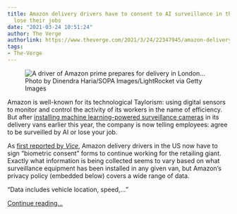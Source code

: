 ```yaml
---
title: Amazon delivery drivers have to consent to AI surveillance in their vans or
  lose their jobs
date: "2021-03-24 10:51:24"
author: The Verge
authorlink: https://www.theverge.com/2021/3/24/22347945/amazon-delivery-drivers-ai-surveillance-cameras-vans-consent-form
tags:
- The-Verge
---
```

<figure>
      <img alt="A driver of Amazon prime prepares for delivery in London..." src="https://cdn.vox-cdn.com/thumbor/rusE645bFOVQYeT-yEvx5X4fRrQ=/0x0:4000x2667/1310x873/cdn.vox-cdn.com/uploads/chorus_image/image/69016516/1230412848.0.jpg" />
        <figcaption>Photo by Dinendra Haria/SOPA Images/LightRocket via Getty Images</figcaption>
    </figure>

  <p id="f4w1V2">Amazon is well-known for its technological Taylorism: using digital sensors to monitor and control the activity of its workers in the name of efficiency. But after <a href="https://www.theverge.com/2021/2/3/22265031/amazon-netradyne-driveri-survelliance-cameras-delivery-monitor-packages">installing machine learning-powered surveillance cameras</a> in its delivery vans earlier this year, the company is now telling employees: agree to be surveilled by AI or lose your job. </p>
<p id="0dUVlc">As <a href="https://www.vice.com/en/article/dy8n3j/amazon-delivery-drivers-forced-to-sign-biometric-consent-form-or-lose-job">first reported by <em>Vice</em></a>, Amazon delivery drivers in the US now have to sign “biometric consent” forms to continue working for the retailing giant. Exactly what information is being collected seems to vary based on what surveillance equipment has been installed in any given van, but Amazon’s privacy policy (embedded below) covers a wide range of data.</p>
<div class="c-float-right"><aside id="CESTHR"><q>Data includes vehicle location, speed,...</q></aside></div>
  <p>
    <a href="https://www.theverge.com/2021/3/24/22347945/amazon-delivery-drivers-ai-surveillance-cameras-vans-consent-form">Continue reading&hellip;</a>
  </p>